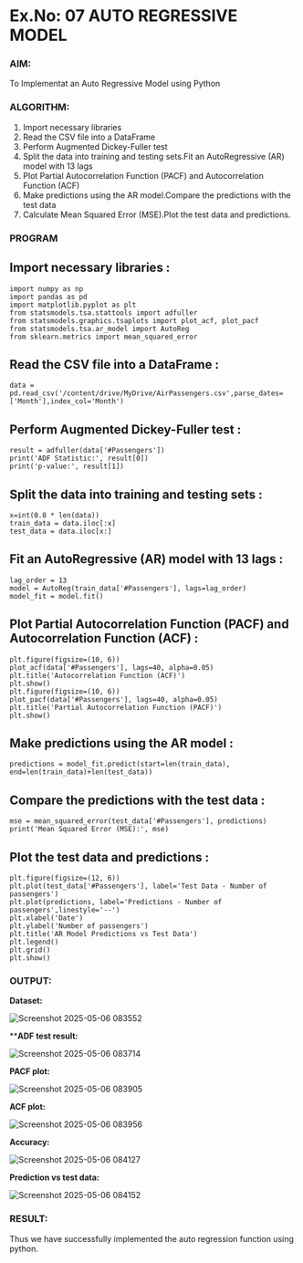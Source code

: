# Ex.No: 07                                       AUTO REGRESSIVE MODEL




### AIM:
To Implementat an Auto Regressive Model using Python
### ALGORITHM:
1. Import necessary libraries
2. Read the CSV file into a DataFrame
3. Perform Augmented Dickey-Fuller test
4. Split the data into training and testing sets.Fit an AutoRegressive (AR) model with 13 lags
5. Plot Partial Autocorrelation Function (PACF) and Autocorrelation Function (ACF)
6. Make predictions using the AR model.Compare the predictions with the test data
7. Calculate Mean Squared Error (MSE).Plot the test data and predictions.
### PROGRAM


## Import necessary libraries :
```
import numpy as np
import pandas as pd
import matplotlib.pyplot as plt
from statsmodels.tsa.stattools import adfuller
from statsmodels.graphics.tsaplots import plot_acf, plot_pacf
from statsmodels.tsa.ar_model import AutoReg
from sklearn.metrics import mean_squared_error
```
## Read the CSV file into a DataFrame :
```
data = pd.read_csv('/content/drive/MyDrive/AirPassengers.csv',parse_dates=['Month'],index_col='Month')
```
## Perform Augmented Dickey-Fuller test :
```
result = adfuller(data['#Passengers']) 
print('ADF Statistic:', result[0])
print('p-value:', result[1])
```
## Split the data into training and testing sets : 
```
x=int(0.8 * len(data))
train_data = data.iloc[:x]
test_data = data.iloc[x:]
```
## Fit an AutoRegressive (AR) model with 13 lags :
```
lag_order = 13
model = AutoReg(train_data['#Passengers'], lags=lag_order)
model_fit = model.fit()
```
## Plot Partial Autocorrelation Function (PACF) and Autocorrelation Function (ACF) :
```
plt.figure(figsize=(10, 6))
plot_acf(data['#Passengers'], lags=40, alpha=0.05)
plt.title('Autocorrelation Function (ACF)')
plt.show()
plt.figure(figsize=(10, 6))
plot_pacf(data['#Passengers'], lags=40, alpha=0.05)
plt.title('Partial Autocorrelation Function (PACF)')
plt.show()
```
## Make predictions using the AR model :
```
predictions = model_fit.predict(start=len(train_data), end=len(train_data)+len(test_data))
```
## Compare the predictions with the test data :
```
mse = mean_squared_error(test_data['#Passengers'], predictions)
print('Mean Squared Error (MSE):', mse)
```
## Plot the test data and predictions :
```
plt.figure(figsize=(12, 6))
plt.plot(test_data['#Passengers'], label='Test Data - Number of passengers')
plt.plot(predictions, label='Predictions - Number of passengers',linestyle='--')
plt.xlabel('Date')
plt.ylabel('Number of passengers')
plt.title('AR Model Predictions vs Test Data')
plt.legend()
plt.grid()
plt.show()
```

### OUTPUT:
**Dataset:**

![Screenshot 2025-05-06 083552](https://github.com/user-attachments/assets/7a7a3a82-d0b4-42bd-bdd6-eb81a8669c52)



****ADF test result:**


![Screenshot 2025-05-06 083714](https://github.com/user-attachments/assets/9bc26fec-ab6c-449c-b0d0-08c205c23a1d)


**PACF plot:**



![Screenshot 2025-05-06 083905](https://github.com/user-attachments/assets/5e806f1d-015b-4209-9df1-33739e557cf4)


**ACF plot:**



![Screenshot 2025-05-06 083956](https://github.com/user-attachments/assets/98454325-3408-422a-bcc0-ba67d422fc0a)



**Accuracy:**


![Screenshot 2025-05-06 084127](https://github.com/user-attachments/assets/20f319f0-9ae6-4d09-9123-d4571eb86540)


**Prediction vs test data:**


![Screenshot 2025-05-06 084152](https://github.com/user-attachments/assets/99969558-c644-4fd4-b441-b656f2bd7d2e)



### RESULT:
Thus we have successfully implemented the auto regression function using python.
